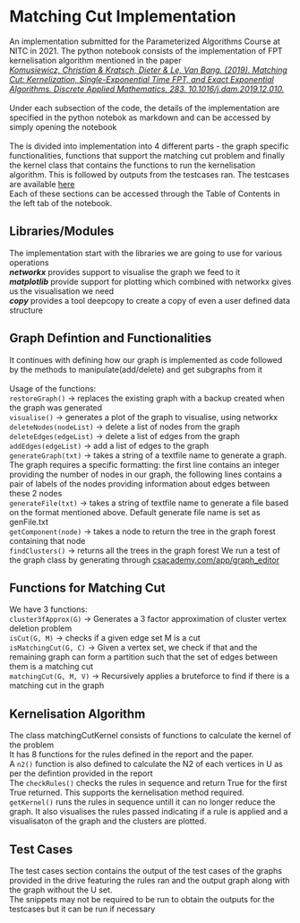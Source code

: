 # Matching Cut Implementation
An implementation submitted for the Parameterized Algorithms Course at NITC in 2021.
The python notebook consists of the implementation of FPT kernelisation algorithm mentioned in the paper<br>[*Komusiewicz, Christian & Kratsch, Dieter & Le, Van Bang. (2019). Matching Cut: Kernelization, Single-Exponential Time FPT, and Exact Exponential Algorithms. Discrete Applied Mathematics. 283. 10.1016/j.dam.2019.12.010.*](https://drops.dagstuhl.de/opus/volltexte/2019/10220/pdf/LIPIcs-IPEC-2018-19.pdf)<br>
<br>Under each subsection of the code, the details of the implementation are specified in the python notebok as markdown and can be accessed by simply opening the notebook <br><br> 
The is divided into implementation into 4 different parts - the graph specific functionalities, functions that support the matching cut problem and finally the kernel class that contains the functions to run the kernelisation algorithm. This is followed by outputs from the testcases ran. The testcases are available [here](https://drive.google.com/drive/folders/1sojbaOGuOrXuOJmeJ4WcAYFs4n2ol4Si?usp=sharing)<br>
Each of these sections can be accessed through the Table of Contents in the left tab of the notebook.
## Libraries/Modules
The implementation start with the libraries we are going to use for various operations<br>
***networkx*** provides support to visualise the graph we feed to it<br>
***matplotlib*** provide support for plotting which combined with networkx gives us the visualisation we need<br>
***copy*** provides a tool deepcopy to create a copy of even a user defined data structure
## Graph Defintion and Functionalities
It continues with defining how our graph is implemented as code followed by the methods to manipulate(add/delete) and get subgraphs from it <br><br>
Usage of the functions:<br>
`restoreGraph()` -> replaces the existing graph with a backup created when the graph was generated <br>
`visualise()` -> generates a plot of the graph to visualise, using networkx <br>
`deleteNodes(nodeList)` -> delete a list of nodes from the graph <br>
`deleteEdges(edgeList)` -> delete a list of edges from the graph <br>
`addEdges(edgeList)` -> add a list of edges to the graph <br>
`generateGraph(txt)` -> takes a string of a textfile name to generate a graph. The graph requires a specific formatting: the first line contains an integer providing the number of nodes in our graph, the following lines contains a pair of labels of the nodes providing information about edges between these 2 nodes <br>
`generateFile(txt)` -> takes a string of textfile name to generate a file based on the format mentioned above. Default generate file name is set as genFile.txt<br>
`getComponent(node)` -> takes a node to return the tree in the graph forest containing that node <br>
`findClusters()` -> returns all the trees in the graph forest
We run a test of the graph class by generating through [csacademy.com/app/graph_editor](https://csacademy.com/app/graph_editor/)
## Functions for Matching Cut
We have 3 functions:<br>
`cluster3fApprox(G)` -> Generates a 3 factor approximation of cluster vertex deletion problem <br>
`isCut(G, M)` -> checks if a given edge set M is a cut <br>
`isMatchingCut(G, C)` -> Given a vertex set, we check if that and the remaining graph can form a partition such that the set of edges between them is a matching cut <br>
`matchingCut(G, M, V)` -> Recursively applies a bruteforce to find if there is a matching cut in the graph
## Kernelisation Algorithm
The class matchingCutKernel consists of functions to calculate the kernel of the problem <br>
It has 8 functions for the rules defined in the report and the paper. <br> A `n2()` function is also defined to calculate the N2 of each vertices in U as per the defintion provided in the report<br> The `checkRules()` checks the rules in sequence and return True for the first True returned. This supports the kernelisation method required.  <br>
`getKernel()` runs the rules in sequence untill it can no longer reduce the graph. It also visualises the rules passed indicating if a rule is applied and a visualisaton of the graph and the clusters are plotted.
## Test Cases
The test cases section contains the output of the test cases of the graphs provided in the drive featuring the rules ran and the output graph along with the graph without the U set.<br>
The snippets may not be required to be run to obtain the outputs for the testcases but it can be run if necessary